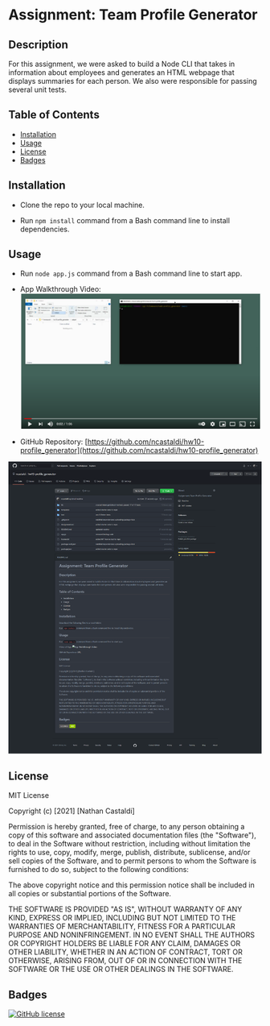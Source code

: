 # Assignment: Team Profile Generator

## Description

For this assignment, we were asked to build a Node CLI that takes in information about employees and generates an HTML webpage that displays summaries for each person. We also were responsible for passing several unit tests.

## Table of Contents

- [Installation](#installation)
- [Usage](#usage)
- [License](#license)
- [Badges](#badges)

## Installation

- Clone the repo to your local machine.

- Run `npm install` command from a Bash command line to install dependencies.

## Usage

- Run `node app.js` command from a Bash command line to start app.

- App Walkthrough Video: [![App Walkthrough Video](./assets/images/app-screenshot.png)](https://drive.google.com/file/d/1QnFtnlA5PVk5FgKKSuJhTc2h5eLbboL7/view?usp=sharing)

- GitHub Repository: [https://github.com/ncastaldi/hw10-profile_generator](https://github.com/ncastaldi/hw10-profile_generator)

![./assets/images/repo-screenshot.png](./assets/images/repo-screenshot.png)

## License

MIT License

Copyright (c) [2021] [Nathan Castaldi]

Permission is hereby granted, free of charge, to any person obtaining a copy
of this software and associated documentation files (the "Software"), to deal
in the Software without restriction, including without limitation the rights
to use, copy, modify, merge, publish, distribute, sublicense, and/or sell
copies of the Software, and to permit persons to whom the Software is
furnished to do so, subject to the following conditions:

The above copyright notice and this permission notice shall be included in all
copies or substantial portions of the Software.

THE SOFTWARE IS PROVIDED "AS IS", WITHOUT WARRANTY OF ANY KIND, EXPRESS OR
IMPLIED, INCLUDING BUT NOT LIMITED TO THE WARRANTIES OF MERCHANTABILITY,
FITNESS FOR A PARTICULAR PURPOSE AND NONINFRINGEMENT. IN NO EVENT SHALL THE
AUTHORS OR COPYRIGHT HOLDERS BE LIABLE FOR ANY CLAIM, DAMAGES OR OTHER
LIABILITY, WHETHER IN AN ACTION OF CONTRACT, TORT OR OTHERWISE, ARISING FROM,
OUT OF OR IN CONNECTION WITH THE SOFTWARE OR THE USE OR OTHER DEALINGS IN THE
SOFTWARE.

## Badges

[![GitHub license](https://img.shields.io/github/license/ncastaldi/hw10-profile_generator?style=for-the-badge)](https://github.com/ncastaldi/hw10-profile_generator/blob/main/license.txt)
